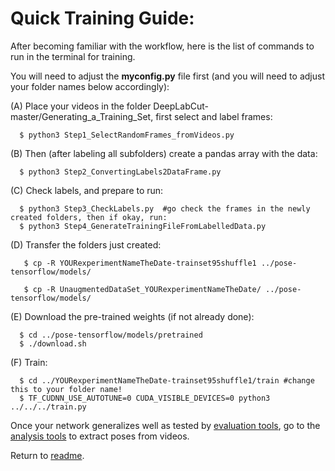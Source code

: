 # Quick Training Guide:

After becoming familiar with the workflow, here is the list of commands to run in the terminal for training. 

You will need to adjust the **myconfig.py** file first (and you will need to adjust your folder names below accordingly):
  
 (A) Place your videos in the folder DeepLabCut-master/Generating_a_Training_Set, first select and label frames:
  
      $ python3 Step1_SelectRandomFrames_fromVideos.py
        
  (B) Then (after labeling all subfolders) create a pandas array with the data:
  
      $ python3 Step2_ConvertingLabels2DataFrame.py
     
  (C) Check labels, and prepare to run: 
  
      $ python3 Step3_CheckLabels.py  #go check the frames in the newly created folders, then if okay, run:
      $ python3 Step4_GenerateTrainingFileFromLabelledData.py
	
 (D) Transfer the folders just created:

       $ cp -R YOURexperimentNameTheDate-trainset95shuffle1 ../pose-tensorflow/models/

       $ cp -R UnaugmentedDataSet_YOURexperimentNameTheDate/ ../pose-tensorflow/models/
 
(E) Download the pre-trained weights (if not already done): 
  
      $ cd ../pose-tensorflow/models/pretrained
      $ ./download.sh
	 
(F) Train: 

      $ cd ../YOURexperimentNameTheDate-trainset95shuffle1/train #change this to your folder name!
      $ TF_CUDNN_USE_AUTOTUNE=0 CUDA_VISIBLE_DEVICES=0 python3 ../../../train.py 

Once your network generalizes well as tested by [evaluation tools](Quickevaluation-guide.md), go to the [analysis tools](analysis-tools.md) to extract poses from videos.

Return to [readme](../README.md).
